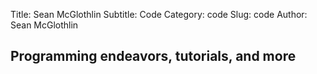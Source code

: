 Title: Sean McGlothlin
Subtitle: Code
Category: code
Slug: code
Author: Sean McGlothlin

## Programming endeavors, tutorials, and more
